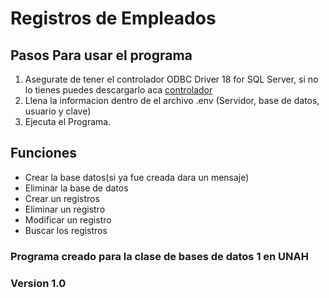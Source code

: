 # Registros de Empleados

## Pasos Para usar el programa

1. Asegurate de tener el controlador ODBC Driver 18 for SQL Server, si no lo tienes puedes descargarlo aca [controlador](https://learn.microsoft.com/en-us/sql/connect/odbc/download-odbc-driver-for-sql-server?view=sql-server-ver16#:~:text=Library%20(ADAL.dll).-,Version%2018.3.2.1,-is%20the%20latest)
2. Llena la informacion dentro de el archivo .env (Servidor, base de datos, usuario y clave)
3. Ejecuta el Programa.

## Funciones
- Crear la base datos(si ya fue creada dara un mensaje)
- Eliminar la base de datos
- Crear un registros
- Eliminar un registro
- Modificar un registro
- Buscar los registros

### Programa creado para la clase de bases de datos 1 en UNAH
### Version 1.0